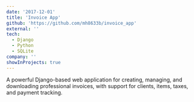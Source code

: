 ```yaml
---
date: '2017-12-01'
title: 'Invoice App'
github: 'https://github.com/mh8633b/invoice_app'
external: ''
tech:
  - Django
  - Python
  - SQLite
company: ''
showInProjects: true
---
```


A powerful Django-based web application for creating, managing, and downloading professional invoices, with support for clients, items, taxes, and payment tracking.
